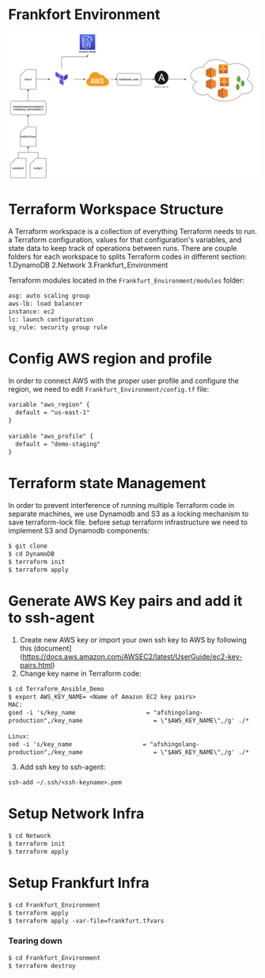 # Frankfort Environment

![Terraform](_images/HomeLike_Diagram.png?raw=true "Terraform Diagram")

# Terraform Workspace Structure
A Terraform workspace is a collection of everything Terraform needs to run. a Terraform configuration, values for that configuration's variables, and state data to keep track of operations between runs. There are couple folders for each workspace to splits Terraform codes in different section:
1.DynamoDB
2.Network
3.Frankfurt_Environment

Terraform modules located in the `Frankfurt_Environment/modules` folder:
```
asg: auto scaling group
aws-lb: load balancer
instance: ec2
lc: launch configuration
sg_rule: security group rule
```

# Config AWS region and profile
In order to connect AWS with the proper user profile and configure the region, we need to edit `Frankfurt_Environment/config.tf` file:
```
variable "aws_region" {
  default = "us-east-1"
}

variable "aws_profile" {
  default = "demo-staging"
}
```

# Terraform state Management
In order to prevent interference of running multiple Terraform code in separate machines, we use Dynamodb  and S3 as a locking mechanism to save terraform-lock file. before setup terraform infrastructure we need to implement S3 and Dynamodb components:
```
$ git clone 
$ cd DynamoDB
$ terraform init
$ terraform apply
```
# Generate AWS Key pairs and add it to ssh-agent
1. Create new AWS key or import your own ssh key to AWS by following this (document](https://docs.aws.amazon.com/AWSEC2/latest/UserGuide/ec2-key-pairs.html)
2. Change key name in Terraform code:
```
$ cd Terraform_Ansible_Demo
$ export AWS_KEY_NAME= <Name of Amazon EC2 key pairs>
MAC:
gsed -i 's/key_name                    = "afshingolang-production",/key_name                    = \"$AWS_KEY_NAME\",/g' ./*

Linux:
sed -i 's/key_name                    = "afshingolang-production",/key_name                    = \"$AWS_KEY_NAME\",/g' ./*
```
3. Add ssh key to ssh-agent:
```
ssh-add ~/.ssh/<ssh-keyname>.pem
```

# Setup Network Infra
```
$ cd Network
$ terraform init
$ terraform apply
```


# Setup Frankfurt Infra
```
$ cd Frankfurt_Environment
$ terraform apply
$ terraform apply -var-file=frankfurt.tfvars
```


### Tearing down
```
$ cd Frankfurt_Environment
$ terraform destroy
```


